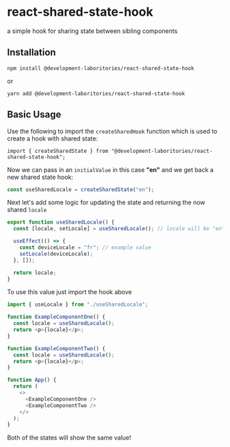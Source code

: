 # react-shared-state-hook

a simple hook for sharing state between sibling components

## Installation

```
npm install @development-laboritories/react-shared-state-hook
```

or

```
yarn add @development-laboritories/react-shared-state-hook
```

## Basic Usage

Use the following to import the `createSharedHook` function which is used to create a hook with shared state:

```
import { createSharedState } from "@development-laboritories/react-shared-state-hook";
```

Now we can pass in an `initialValue` in this case **"en"** and we get back a new shared state hook:

```ts
const useSharedLocale = createSharedState("en");
```

Next let's add some logic for updating the state and returning the now shared `locale`

```ts
export function useSharedLocale() {
  const [locale, setLocale] = useSharedLocale(); // locale will be "en"

  useEffect(() => {
    const deviceLocale = "fr"; // example value
    setLocale(deviceLocale);
  }, []);

  return locale;
}
```

To use this value just import the hook above

```ts
import { useLocale } from "./useSharedLocale";

function ExampleComponentOne() {
  const locale = useSharedLocale();
  return <p>{locale}</p>;
}

function ExampleComponentTwo() {
  const locale = useSharedLocale();
  return <p>{locale}</p>;
}

function App() {
  return (
    <>
      <ExampleComponentOne />
      <ExampleComponentTwo />
    </>
  );
}
```

Both of the states will show the same value!

